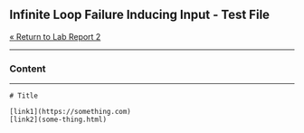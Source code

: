 ## Infinite Loop Failure Inducing Input - Test File

[« Return to Lab Report 2](https://theojouvin.github.io/CSE15L/labs/lab-report-2-week-4)

---
### Content
---

```
# Title

[link1](https://something.com)
[link2](some-thing.html)
 
```
